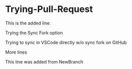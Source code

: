 # Trying-Pull-Request

This is the added line.

Trying the Sync Fork option

Trying to sync in VSCode directly w/o sync fork on GitHub

More lines

This line was added from NewBranch
